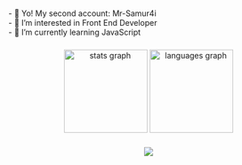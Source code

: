 <h5 align="left"></h5>
- 👋 Yo! My second account: Mr-Samur4i<br>
- 👀 I’m interested in Front End Developer<br>
- 🌱 I’m currently learning JavaScript

###

<div align="center">
  <img src="https://github-readme-stats.vercel.app/api?username=fznshousa&hide_title=false&hide_rank=false&show_icons=true&include_all_commits=true&count_private=true&disable_animations=false&theme=codeSTACKr&locale=en&hide_border=false" height="150" alt="stats graph"  />
  <img src="https://github-readme-stats.vercel.app/api/top-langs/?username=fznshousa&locale=en&hide_title=false&layout=compact&card_width=320&langs_count=5&theme=codeSTACKr&hide_border=false" height="150" alt="languages graph"  />
</div>

###

<div align="center">
  <img src="https://visitor-badge.laobi.icu/badge?page_id=fznshousa/fznshousa"  />
</div>

###
